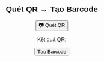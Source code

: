 <!DOCTYPE html>
<html lang="vi">
<head>
  <meta charset="UTF-8">
  <title>QR to Barcode</title>
  <script src="https://unpkg.com/html5-qrcode" type="text/javascript"></script>
  <script src="https://cdn.jsdelivr.net/npm/jsbarcode@3.11.6/dist/JsBarcode.all.min.js"></script>
</head>
<body style="font-family: Arial; text-align: center; margin: 20px;">

  <h2>Quét QR → Tạo Barcode</h2>

  <!-- Nút bấm để quét QR -->
  <button onclick="startScan()">📷 Quét QR</button>
  <div id="qr-reader" style="width:300px; margin:auto; display:none;"></div>

  <p>Kết quả QR: <span id="qr-result" style="font-weight:bold; color:blue;"></span></p>

  <!-- Nút tạo barcode -->
  <button onclick="makeBarcode()">Tạo Barcode</button>
  <br><br>
  <svg id="barcode"></svg>

  <script>
    let qrData = ""; // Biến lưu dữ liệu QR
    let html5QrCode;

    // Hàm bật quét QR khi nhấn nút
    function startScan() {
      document.getElementById("qr-reader").style.display = "block"; // hiện khung quét
      if (!html5QrCode) {
        html5QrCode = new Html5Qrcode("qr-reader");
      }
      html5QrCode.start(
        { facingMode: "environment" }, // camera sau
        { fps: 10, qrbox: 250 },
        onScanSuccess
      ).catch(err => {
        alert("Không mở được camera: " + err);
      });
    }

    // Khi quét thành công
    function onScanSuccess(decodedText) {
      qrData = decodedText;
      document.getElementById("qr-result").innerText = qrData;
      html5QrCode.stop(); // dừng camera sau khi quét thành công
    }

    // Hàm tạo barcode
    function makeBarcode() {
      if (qrData) {
        JsBarcode("#barcode", qrData, {
          format: "CODE128",
          displayValue: true,
          fontSize: 18
        });
      } else {
        alert("Chưa quét được dữ liệu QR!");
      }
    }
  </script>
</body>
</html>
